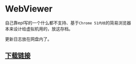 # WebViewer
自己靠epl写的一个什么都不支持、基于`Chrome 51内核`的简易浏览器<br>
本来设计给虚拟机用的，放这存档。

更新日志放在网盘内了。

## [下载链接](https://pan.huang1111.cn/s/Lq6KH6)